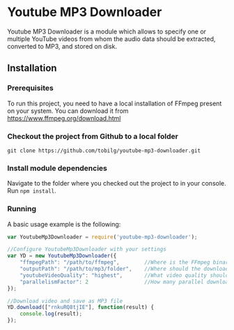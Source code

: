 # Youtube MP3 Downloader

Youtube MP3 Downloader is a module which allows to specify one or multiple YouTube videos from whom the audio data should be extracted, converted to MP3, and stored on disk.

## Installation

### Prerequisites

To run this project, you need to have a local installation of FFmpeg present on your system. You can download it from https://www.ffmpeg.org/download.html

### Checkout the project from Github to a local folder

`git clone https://github.com/tobilg/youtube-mp3-downloader.git`

### Install module dependencies

Navigate to the folder where you checked out the project to in your console. Run `npm install`.

### Running

A basic usage example is the following:

```javascript
var YoutubeMp3Downloader = require('youtube-mp3-downloader');

//Configure YoutubeMp3Downloader with your settings
var YD = new YoutubeMp3Downloader({
    "ffmpegPath": "/path/to/ffmpeg",        //Where is the FFmpeg binary located?
    "outputPath": "/path/to/mp3/folder",    //Where should the downloaded and encoded files be stored?
    "youtubeVideoQuality": "highest",       //What video quality should be used?
    "parallelismFactor": 2                  //How many parallel downloads/encodes should be started?
});

//Download video and save as MP3 file
YD.download(["rnkuRQ8tjIE"], function(result) {
    console.log(result);
});
```
